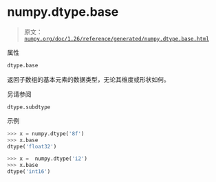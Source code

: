 # numpy.dtype.base

> 原文：[`numpy.org/doc/1.26/reference/generated/numpy.dtype.base.html`](https://numpy.org/doc/1.26/reference/generated/numpy.dtype.base.html)

属性

```py
dtype.base
```

返回子数组的基本元素的数据类型，无论其维度或形状如何。

另请参阅

`dtype.subdtype`

示例

```py
>>> x = numpy.dtype('8f')
>>> x.base
dtype('float32') 
```

```py
>>> x =  numpy.dtype('i2')
>>> x.base
dtype('int16') 
```
